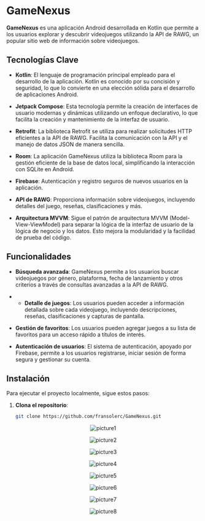 # GameNexus

**GameNexus** es una aplicación Android desarrollada en Kotlin que permite a los usuarios explorar y descubrir videojuegos utilizando la API de RAWG, un popular sitio web de información sobre videojuegos.

## Tecnologías Clave

- **Kotlin**: El lenguaje de programación principal empleado para el desarrollo de la aplicación. Kotlin es conocido por su concisión y seguridad, lo que lo convierte en una elección sólida para el desarrollo de aplicaciones Android.
  
- **Jetpack Compose**: Esta tecnología permite la creación de interfaces de usuario modernas y dinámicas utilizando un enfoque declarativo, lo que facilita la creación y mantenimiento de la interfaz de usuario.
  
- **Retrofit**: La biblioteca Retrofit se utiliza para realizar solicitudes HTTP eficientes a la API de RAWG. Facilita la comunicación con la API y el manejo de datos JSON de manera sencilla.
  
- **Room**: La aplicación GameNexus utiliza la biblioteca Room para la gestión eficiente de la base de datos local, simplificando la interacción con SQLite en Android.
  
- **Firebase**: Autenticación y registro seguros de nuevos usuarios en la aplicación.
  
- **API de RAWG**: Proporciona información sobre videojuegos, incluyendo detalles del juego, reseñas, clasificaciones y más.
  
- **Arquitectura MVVM**: Sigue el patrón de arquitectura MVVM (Model-View-ViewModel) para separar la lógica de la interfaz de usuario de la lógica de negocio y los datos. Esto mejora la modularidad y la facilidad de prueba del código.

## Funcionalidades

- **Búsqueda avanzada**: GameNexus permite a los usuarios buscar videojuegos por género, plataforma, fecha de lanzamiento y otros criterios a través de consultas avanzadas a la API de RAWG.

- - **Detalle de juegos**: Los usuarios pueden acceder a información detallada sobre cada videojuego, incluyendo descripciones, reseñas, clasificaciones y capturas de pantalla.
  
- **Gestión de favoritos**: Los usuarios pueden agregar juegos a su lista de favoritos para un acceso rápido a títulos de interés.
  
- **Autenticación de usuarios**: El sistema de autenticación, apoyado por Firebase, permite a los usuarios registrarse, iniciar sesión de forma segura y gestionar su cuenta.

## Instalación

Para ejecutar el proyecto localmente, sigue estos pasos:

1. **Clona el repositorio**:
   ```bash
   git clone https://github.com/fransolerc/GameNexus.git

<p align="center"><img src="/pictures/1.png" alt="picture1"></p>
<p align="center"><img src="/pictures/2.png" alt="picture2"></p>
<p align="center"><img src="/pictures/3.png" alt="picture3"></p>
<p align="center"><img src="/pictures/4.png" alt="picture4"></p>
<p align="center"><img src="/pictures/5.png" alt="picture5"></p>
<p align="center"><img src="/pictures/6.png" alt="picture6"></p>
<p align="center"><img src="/pictures/7.png" alt="picture7"></p>
<p align="center"><img src="/pictures/8.png" alt="picture8"></p>

